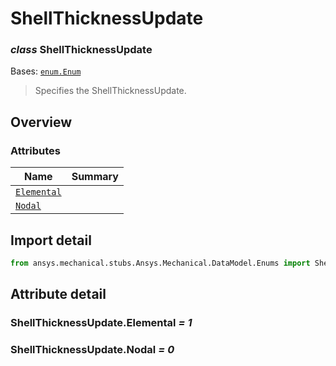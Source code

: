<a id="shellthicknessupdate"></a>

# ShellThicknessUpdate

<a id="ShellThicknessUpdate"></a>

### *class* ShellThicknessUpdate

Bases: [`enum.Enum`](https://docs.python.org/3/library/enum.html#enum.Enum)

> Specifies the ShellThicknessUpdate.

> <!-- !! processed by numpydoc !! -->

<a id="overview"></a>

## Overview

### Attributes

| Name | Summary |
|--------------------------------------------------|----|
| [`Elemental`](#ShellThicknessUpdate.Elemental)   |    |
| [`Nodal`](#ShellThicknessUpdate.Nodal)           |    |

<a id="import-detail"></a>

## Import detail

```python
from ansys.mechanical.stubs.Ansys.Mechanical.DataModel.Enums import ShellThicknessUpdate
```

<a id="attribute-detail"></a>

## Attribute detail

<a id="ShellThicknessUpdate.Elemental"></a>

### ShellThicknessUpdate.Elemental *= 1*

<a id="ShellThicknessUpdate.Nodal"></a>

### ShellThicknessUpdate.Nodal *= 0*
